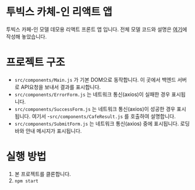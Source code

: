 # 투빅스 카체-인 리액트 앱

투빅스 카페-인 모델 데모용 리액트 프론트 앱 입니다.
전체 모델 코드와 설명은 [여기](https://github.com/stillpsy/recsys_cafe)에 작성해 놓았습니다.

# 프로젝트 구조
- `src/components/Main.js` 가 기본 DOM으로 동작합니다. 이 곳에서 백엔드 서버로 API요청을 보내서 결과를 표시합니다.
- `src/components/ErrorForm.js` 는 네트워크 통신(axios)이 실패한 경우 표시됩니다.
- `src/components/SuccessForm.js` 는 네트워크 통신(axios)이 성공한 경우 표시됩니다. 여기서 -`src/components/CafeResult.js` 를 호출하여 설명합니다.
- `src/components/SubmitForm.js` 는 네트워크 통신(axios) 중에 표시됩니다. 로딩 바와 안내 메시지가 표시됩니다.

# 실행 방법

1. 본 프로젝트를 클론합니다.
2. `npm start`


